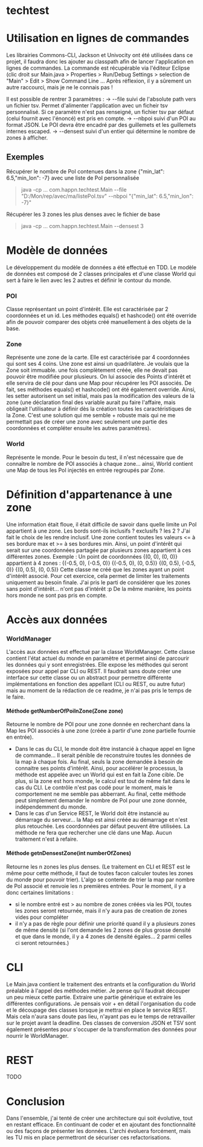 # techtest

# Utilisation en lignes de commandes
Les librairies Commons-CLI, Jackson et Univocity ont été utilisées dans ce projet, il faudra donc les ajouter au classpath afin de lancer l'application en lignes de commandes.
La commande est récupérable via l'éditeur Eclipse (clic droit sur Main.java > Properties > Run/Debug Settings > selection de "Main" > Edit > Show Command Line
... Après réflexion, il y a sûrement un autre raccourci, mais je ne le connais pas !

Il est possible de rentrer 3 paramètres :
-> --file     suivi de l'absolute path vers un fichier tsv. Permet d'alimenter l'application avec un ficheir tsv personnalisé. Si ce paramètre n'est pas renseigné, un fichier tsv par défaut (celui fournit avec l'énoncé) est pris en compte.
-> --nbpoi    suivi d'un POI au format JSON. Le POI devra être encadré par des guillemets et les guillemets internes escaped.
-> --densest  suivi d'un entier qui détermine le nombre de zones à afficher.

## Exemples
Récupérer le nombre de PoI contenues dans la zone {"min_lat": 6.5,"min_lon": -7} avec une liste de PoI personnalisée
> java -cp ... com.happn.techtest.Main --file "D:/Mon/rep/avec/ma/listePoI.tsv" --nbpoi "{\"min_lat\": 6.5,\"min_lon\": -7}"

Récupérer les 3 zones les plus denses avec le fichier de base
> java -cp ... com.happn.techtest.Main --densest 3

# Modèle de données
Le développement du modèle de données a été effectué en TDD.
Le modèle de données est composé de 2 classes principales et d'une classe World qui sert à faire le lien avec les 2 autres et définir le contour du monde.
### POI
Classe représentant un point d'intérêt. Elle est caractérisée par 2 coordonnées et un id.
Les méthodes equals() et hashcode() ont été override afin de pouvoir comparer des objets créé manuellement à des objets de la base.
### Zone
Représente une zone de la carte. Elle est caractérisée par 4 coordonnées qui sont ses 4 coins. Une zone est ainsi un quadrilatère.
Je voulais que la Zone soit immuable. une fois complètement créée, elle ne devait pas pouvoir être modifiée pour plusieurs. On lui associe des Points d'intérêt et elle servira de clé pour dans une Map pour récupérer les POI associés. De fait, ses méthodes equals() et hashcode() ont été également override.
Ainsi, les setter autorisent un set initial, mais pas la modification des valeurs de la zone (une déclaration final des variable aurait pu faire l'affaire, mais obligeait l'utilisateur à définir dès la création toutes les caractéristiques de la Zone. C'est une solution qui me semble + robuste mais qui ne me permettait pas de créer une zone avec seulement une partie des coordonnées et compléter ensuite les autres paramètres).
### World
Représente le monde.
Pour le besoin du test, il n'est nécessaire que de connaître le nombre de POI associés à chaque zone... ainsi, World contient une Map de tous les PoI injectés en entrée regroupés par Zone.

# Définition d'appartenance à une zone
Une information était floue, il était difficile de savoir dans quelle limite un PoI appartient à une zone. Les bords sont-ils inclusifs ? exclusifs ? les 2 ?
J'ai fait le choix de les rendre inclusif. Une zone contient toutes les valeurs <= à ses bordure max et >= à ses bordures min. Ainsi, un point d'intérêt qui serait sur une coordonnées partagée par plusieurs zones appartient à ces différentes zones.
Exemple : Un point de coordonnées {(0, 0), (0, 0)} appartient à 4 zones :
{(-0.5, 0), (-0.5, 0)}
{(-0.5, 0), (0, 0.5)}
{(0, 0.5), (-0.5, 0)}
{(0, 0.5), (0, 0.5)}
Cette classe ne créé que les zones ayant un point d'intérêt associé. Pour cet exercice, cela permet de limiter les traitements uniquement au besoin finale. J'ai pris le parti de considérer que les zones sans point d'intérêt... n'ont pas d'intérêt :p
De la même manière, les points hors monde ne sont pas pris en compte.

# Accès aux données
### WorldManager
L'accès aux données est effectué par la classe WorldManager.
Cette classe contient l'état actuel du monde en paramètre et permet ainsi de parcourir les données qui y sont enregistrées. Elle expose les méthodes qui seront exposées pour appel par CLI ou REST.
Il faudrait sans doute créer une interface sur cette classe ou un abstract pour permettre différente implémentations en fonction des appellant (CLI ou REST, ou autre futur) mais au moment de la rédaction de ce readme, je n'ai pas pris le temps de le faire.
#### Méthode getNumberOfPoiInZone(Zone zone)
Retourne le nombre de POI pour une zone donnée en recherchant dans la Map les POI associés à une zone (créée à partir d'une zone partielle fournie en entrée).
- Dans le cas du CLI, le monde doit être instancié à chaque appel en ligne de commande... Il serait pénible de reconstruire toutes les données de la map à chaque fois. Au final, seuls la zone demandée à besoin de connaitre ses points d'intérêt. Ainsi, pour accélérer le processus, la méthode est appelée avec un World qui est en fait la Zone cible.
De plus, si la zone est hors monde, le calcul est tout de même fait dans le cas du CLI. Le contrôle n'est pas codé pour le moment, mais le comportement ne me semble pas abberrant. Au final, cette méthode peut simplement demander le nombre de PoI pour une zone donnée, indépendemment du monde.
- Dans le cas d'un Service REST, le World doit être instancié au démarrage du serveur... la Map est ainsi créée au démarrage et n'est plus retouchée. Les coordonnées par défaut peuvent être utilisées. La méthode ne fera que rechercher une clé dans une Map. Aucun traitement n'est à refaire.
#### Méthode getnDensestZone(int numberOfZones)
Retourne les n zones les plus denses. (Le traitement en CLI et REST est le même pour cette méthode, il faut de toutes facon calculer toutes les zones du monde pour pouvoir trier).
L'algo se contente de trier la map par nombre de PoI associé et renvoie les n premières entrées.
Pour le moment, il y a donc certaines limitations :
- si le nombre entré est > au nombre de zones créées via les POI, toutes les zones seront retournée, mais il n'y aura pas de creation de zones vides pour compléter
- il n'y a pas de règle pour définir une priorité quand il y a plusieurs zones de même densité (si l'ont demande les 2 zones de plus grosse densité et que dans le monde, il y a 4 zones de densité égales... 2 parmi celles ci seront retournées.)

# CLI
Le Main.java contient le traitement des entrants et la configuration du World préalable à l'appel des méthodes métier.
Je pense qu'il faudrait découper un peu mieux cette partie. Extraire une partie générique et extraire les différentes configurations. Je pensais voir + en détail l'organisation du code et le découpage des classes lorsque je mettrai en place le service REST. Mais cela n'aura sans doute pas lieu, n'ayant pas eu le temps de retravailler sur le projet avant la deadline.
Des classes de conversion JSON et TSV sont également présentes pour s'occuper de la transformation des données pour nourrir le WorldManager.

# REST
TODO

# Conclusion
Dans l'ensemble, j'ai tenté de créer une architecture qui soit évolutive, tout en restant efficace.
En continuant de coder et en ajoutant des fonctionnalité ou des façons de présenter les données. L'archi évoluera forcément, mais les TU mis en place permettront de sécuriser ces refactorisations.
